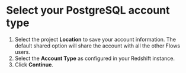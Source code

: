 # Select your PostgreSQL account type

1. Select the project **Location** to save your account information. The default shared option will share the account with all the other Flows users.&#x20;
2. Select the **Account Type** as configured in your Redshift instance.&#x20;
3. Click **Continue**.
